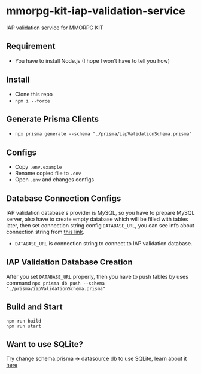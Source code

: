 # mmorpg-kit-iap-validation-service
IAP validation service for MMORPG KIT

## Requirement
- You have to install Node.js (I hope I won't have to tell you how)

## Install
- Clone this repo
- `npm i --force`

## Generate Prisma Clients
- `npx prisma generate --schema "./prisma/iapValidationSchema.prisma"`

## Configs
- Copy `.env.example`
- Rename copied file to `.env`
- Open `.env` and changes configs

## Database Connection Configs
IAP validation database's provider is MySQL, so you have to prepare MySQL server, also have to create empty database which will be filled with tables later, then set connection string config `DATABASE_URL`, you can see info about connection string from [this link](https://www.prisma.io/docs/concepts/database-connectors/mysql).
- `DATABASE_URL` is connection string to connect to IAP validation database.

## IAP Validation Database Creation
After you set `DATABASE_URL` properly, then you have to push tables by uses command `npx prisma db push --schema "./prisma/iapValidationSchema.prisma"`

## Build and Start
```
npm run build
npm run start
```

## Want to use SQLite?
Try change schema.prisma -> datasource db to use SQLite, learn about it [here](https://www.prisma.io/docs/concepts/database-connectors/sqlite)
